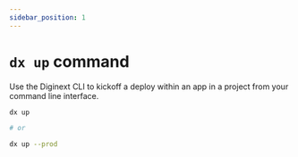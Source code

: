 ```yaml
---
sidebar_position: 1
---
```


# `dx up` command

Use the Diginext CLI to kickoff a deploy within an app in a project from your command line interface.

```bash
dx up

# or

dx up --prod
```